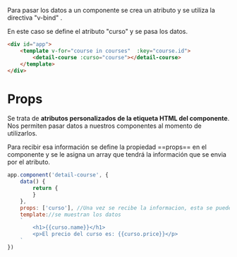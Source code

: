Para pasar los datos a un componente se crea un atributo y se utiliza la directiva "v-bind" .

En este caso se define el atributo "curso" y se pasa los datos. 
```HTML
<div id="app">
    <template v-for="course in courses"  :key="course.id">
        <detail-course :curso="course"></detail-course>
    </template>
</div>
```

# Props
Se trata de **atributos personalizados de la etiqueta HTML del componente**. Nos permiten pasar datos a nuestros componentes al momento de utilizarlos.

Para recibir esa información se define la propiedad ==props== en el componente y se le asigna un array que tendrá la información que se envia por el atributo.
```Javascript
app.component('detail-course', {
    data() {
        return {  
        }
    },
    props: ['curso'], //Una vez se recibe la informacion, esta se puede usar como si fuera una propiedad del componente.
    template://se muestran los datos
    `   
        <h1>{{curso.name}}</h1>
        <p>El precio del curso es: {{curso.price}}</p>
    `
})
```